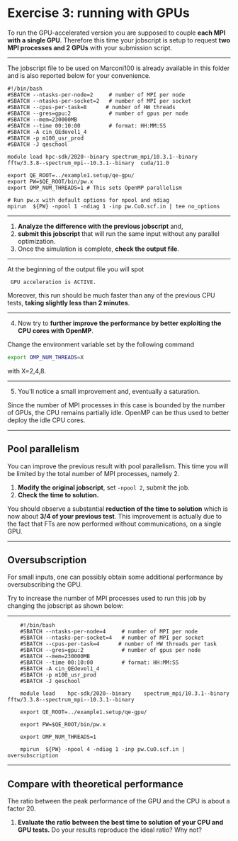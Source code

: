 # Exercise 3: running with GPUs

To run the GPU-accelerated version you are supposed to couple **each MPI with a single GPU**. 
Therefore this time your jobscript is setup to request **two MPI processes and 2 GPUs** with your submission script.

------------------------------------------------------------------------

The jobscript file to be used on Marconi100 is already available in this folder and is also reported below for your convenience.

~~~~~{.bash}
#!/bin/bash
#SBATCH --ntasks-per-node=2     # number of MPI per node
#SBATCH --ntasks-per-socket=2   # number of MPI per socket
#SBATCH --cpus-per-task=8      # number of HW threads 
#SBATCH --gres=gpu:2            # number of gpus per node
#SBATCH --mem=230000MB
#SBATCH --time 00:10:00         # format: HH:MM:SS
#SBATCH -A cin_QEdevel1_4 
#SBATCH -p m100_usr_prod 
#SBATCH -J qeschool

module load hpc-sdk/2020--binary spectrum_mpi/10.3.1--binary  fftw/3.3.8--spectrum_mpi--10.3.1--binary  cuda/11.0

export QE_ROOT=../example1.setup/qe-gpu/
export PW=$QE_ROOT/bin/pw.x
export OMP_NUM_THREADS=1 # This sets OpenMP parallelism

# Run pw.x with default options for npool and ndiag
mpirun  ${PW} -npool 1 -ndiag 1 -inp pw.CuO.scf.in | tee no_options
~~~~~


------------------------------------------------------------------------


1. **Analyze the difference with the previous jobscript** and,
2. **submit this jobscript** that will run the same input without any parallel optimization.
3. Once the simulation is complete, **check the output file**.


------------------------------------------------------------------------


At the beginning of the output file you will spot

     GPU acceleration is ACTIVE.

Moreover, this run should be much faster than any of the previous CPU tests, **taking slightly less than 2 minutes**.

------------------------------------------------------------------------

4. Now try to **further improve the performance by better exploiting the CPU cores with OpenMP**.

Change the environment variable set by the following command

```bash
export OMP_NUM_THREADS=X
```

with X=2,4,8. 

------------------------------------------------------------------------

5. You'll notice a small improvement and, eventually a saturation. 

Since the number of MPI processes in this case is bounded by the number of GPUs, the CPU remains partially idle. 
OpenMP can be thus used to better deploy the idle CPU cores. 

------------------------------------------------------------------------

## Pool parallelism

You can improve the previous result with pool parallelism. This time you will be limited by the total number of MPI processes, namely 2.

1. **Modify the original jobscript**, set `-npool 2`, submit the job.
2. **Check the time to solution.**

You should observe a substantial **reduction of the time to solution** which is now about **3/4 of your previous test**. 
This improvement is actually due to the fact that FTs are now performed without communications, on a single GPU.

------------------------------------------------------------------------

## Oversubscription

For small inputs, one can possibly obtain some additional performance by oversubscribing the GPU.

Try to increase the number of MPI processes used to run this job by changing the jobscript as shown below:

------------------------------------------------------------------------



~~~~~{.bash}
    #!/bin/bash
    #SBATCH --ntasks-per-node=4     # number of MPI per node
    #SBATCH --ntasks-per-socket=4   # number of MPI per socket
    #SBATCH --cpus-per-task=4      # number of HW threads per task
    #SBATCH --gres=gpu:2            # number of gpus per node
    #SBATCH --mem=230000MB
    #SBATCH --time 00:10:00         # format: HH:MM:SS
    #SBATCH -A cin_QEdevel1_4 
    #SBATCH -p m100_usr_prod 
    #SBATCH -J qeschool
    
    module load    hpc-sdk/2020--binary    spectrum_mpi/10.3.1--binary   fftw/3.3.8--spectrum_mpi--10.3.1--binary  
    
    export QE_ROOT=../example1.setup/qe-gpu/
    
    export PW=$QE_ROOT/bin/pw.x
    
    export OMP_NUM_THREADS=1
    
    mpirun  ${PW} -npool 4 -ndiag 1 -inp pw.CuO.scf.in | oversubscription
~~~~~

------------------------------------------------------------------------

## Compare with theoretical performance

The ratio between the peak performance of the GPU and the CPU is about a factor 20. 

1. **Evaluate the ratio between the best time to solution of your CPU and GPU tests.**
   Do your results reproduce the ideal ratio? Why not?



